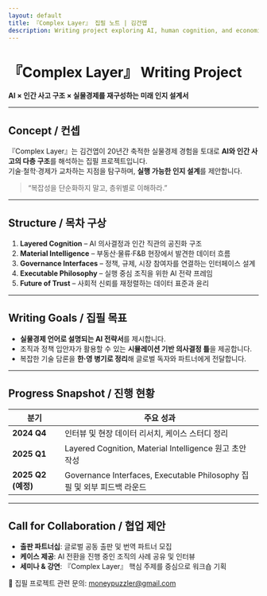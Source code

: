```yaml
---
layout: default
title: 『Complex Layer』 집필 노트 | 김건엽
description: Writing project exploring AI, human cognition, and economic design by Geonyeob Kim.
---
```


# 『Complex Layer』 Writing Project

**AI × 인간 사고 구조 × 실물경제를 재구성하는 미래 인지 설계서**

---

## Concept / 컨셉

『Complex Layer』는 김건엽이 20년간 축적한 실물경제 경험을 토대로 **AI와 인간 사고의 다층 구조**를 해석하는 집필 프로젝트입니다.  
기술·철학·경제가 교차하는 지점을 탐구하며, **실행 가능한 인지 설계**를 제안합니다.

> “복잡성을 단순화하지 말고, 층위별로 이해하라.”

---

## Structure / 목차 구상

1. **Layered Cognition** – AI 의사결정과 인간 직관의 공진화 구조  
2. **Material Intelligence** – 부동산·물류·F&B 현장에서 발견한 데이터 흐름  
3. **Governance Interfaces** – 정책, 규제, 시장 참여자를 연결하는 인터페이스 설계  
4. **Executable Philosophy** – 실행 중심 조직을 위한 AI 전략 프레임  
5. **Future of Trust** – 사회적 신뢰를 재정렬하는 데이터 표준과 윤리

---

## Writing Goals / 집필 목표

- **실물경제 언어로 설명되는 AI 전략서**를 제시합니다.  
- 조직과 정책 입안자가 활용할 수 있는 **시뮬레이션 기반 의사결정 틀**을 제공합니다.  
- 복잡한 기술 담론을 **한·영 병기로 정리**해 글로벌 독자와 파트너에게 전달합니다.

---

## Progress Snapshot / 진행 현황

| 분기 | 주요 성과 |
|------|-----------|
| **2024 Q4** | 인터뷰 및 현장 데이터 리서치, 케이스 스터디 정리 |
| **2025 Q1** | Layered Cognition, Material Intelligence 원고 초안 작성 |
| **2025 Q2 (예정)** | Governance Interfaces, Executable Philosophy 집필 및 외부 피드백 라운드 |

---

## Call for Collaboration / 협업 제안

- **출판 파트너십**: 글로벌 공동 출판 및 번역 파트너 모집  
- **케이스 제공**: AI 전환을 진행 중인 조직의 사례 공유 및 인터뷰  
- **세미나 & 강연**: 『Complex Layer』 핵심 주제를 중심으로 워크숍 기획

📧 집필 프로젝트 관련 문의: [moneypuzzler@gmail.com](mailto:moneypuzzler@gmail.com)
